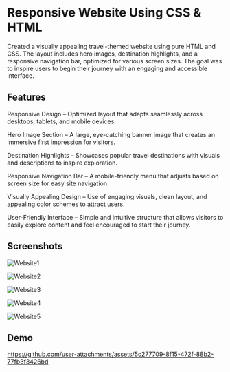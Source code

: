 
# Responsive Website Using CSS & HTML

Created a visually appealing travel-themed website using pure HTML and CSS. The layout includes hero images, destination highlights, and a responsive navigation bar, optimized for various screen sizes. The goal was to inspire users to begin their journey with an engaging and accessible interface.




## Features

Responsive Design – Optimized layout that adapts seamlessly across desktops, tablets, and mobile devices.

Hero Image Section – A large, eye-catching banner image that creates an immersive first impression for visitors.

Destination Highlights – Showcases popular travel destinations with visuals and descriptions to inspire exploration.

Responsive Navigation Bar – A mobile-friendly menu that adjusts based on screen size for easy site navigation.

Visually Appealing Design – Use of engaging visuals, clean layout, and appealing color schemes to attract users.

User-Friendly Interface – Simple and intuitive structure that allows visitors to easily explore content and feel encouraged to start their journey.


## Screenshots

![Website1](https://github.com/user-attachments/assets/97e549aa-c07e-4b04-9a55-b5f876706e1b)

![Website2](https://github.com/user-attachments/assets/46dbeb7f-516c-4a01-ba55-c1d985efa5e9)


![Website3](https://github.com/user-attachments/assets/d69b49a0-e061-4833-b974-036df2c0e868)

![Website4](https://github.com/user-attachments/assets/e9ce8cee-5cd4-4772-a775-c4a630e24f87)

![Website5](https://github.com/user-attachments/assets/1cec5209-e4d4-4da4-aa80-144e8191b64e)



## Demo

https://github.com/user-attachments/assets/5c277709-8f15-472f-88b2-77fb3f3426bd



